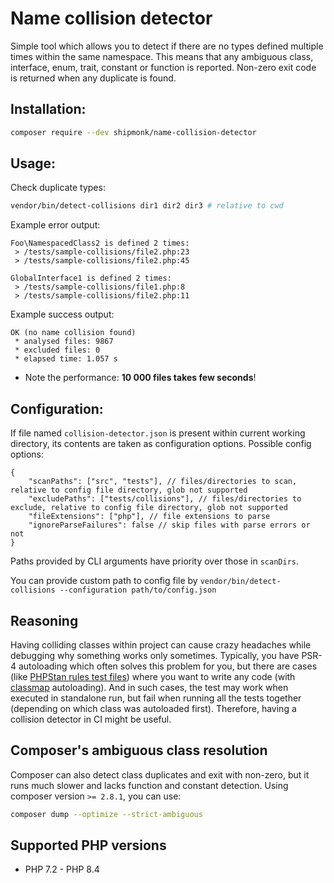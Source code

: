 # Name collision detector

Simple tool which allows you to detect if there are no types defined multiple times within the same namespace.
This means that any ambiguous class, interface, enum, trait, constant or function is reported.
Non-zero exit code is returned when any duplicate is found.

## Installation:

```sh
composer require --dev shipmonk/name-collision-detector
```

## Usage:
Check duplicate types:
```sh
vendor/bin/detect-collisions dir1 dir2 dir3 # relative to cwd
```

Example error output:
```
Foo\NamespacedClass2 is defined 2 times:
 > /tests/sample-collisions/file2.php:23
 > /tests/sample-collisions/file2.php:45

GlobalInterface1 is defined 2 times:
 > /tests/sample-collisions/file1.php:8
 > /tests/sample-collisions/file2.php:11
```

Example success output:
```
OK (no name collision found)
 * analysed files: 9867
 * excluded files: 0
 * elapsed time: 1.057 s
```

- Note the performance: **10 000 files takes few seconds**!

## Configuration:
If file named `collision-detector.json` is present within current working directory, its contents are taken as configuration options. Possible config options:
```json5
{
    "scanPaths": ["src", "tests"], // files/directories to scan, relative to config file directory, glob not supported
    "excludePaths": ["tests/collisions"], // files/directories to exclude, relative to config file directory, glob not supported
    "fileExtensions": ["php"], // file extensions to parse
    "ignoreParseFailures": false // skip files with parse errors or not
}
```
Paths provided by CLI arguments have priority over those in `scanDirs`.

You can provide custom path to config file by `vendor/bin/detect-collisions --configuration path/to/config.json`

## Reasoning
Having colliding classes within project can cause crazy headaches while debugging why something works only sometimes.
Typically, you have PSR-4 autoloading which often solves this problem for you, but there are cases (like [PHPStan rules test files](https://github.com/shipmonk-rnd/phpstan-rules/tree/master/tests/Rule/data)) where you want to write any code (with [classmap](https://getcomposer.org/doc/04-schema.md#classmap) autoloading).
And in such cases, the test may work when executed in standalone run, but fail when running all the tests together (depending on which class was autoloaded first).
Therefore, having a collision detector in CI might be useful.

## Composer's ambiguous class resolution
Composer can also detect class duplicates and exit with non-zero, but it runs much slower and lacks function and constant detection. Using composer version `>= 2.8.1`, you can use:
```sh
composer dump --optimize --strict-ambiguous
```

## Supported PHP versions
- PHP 7.2 - PHP 8.4

